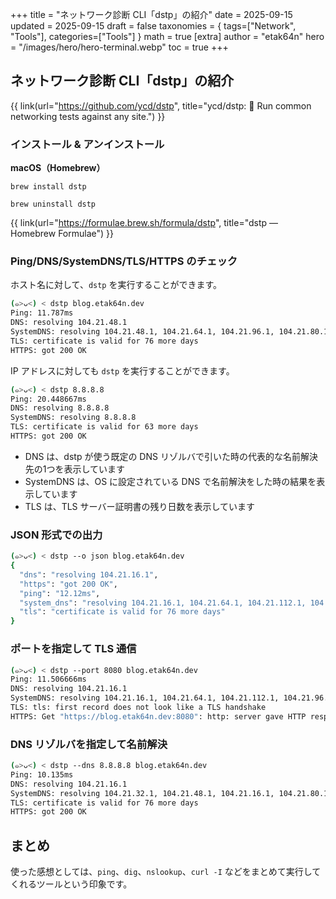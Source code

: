 +++
title = "ネットワーク診断 CLI「dstp」の紹介"
date = 2025-09-15
updated = 2025-09-15
draft = false
taxonomies = { tags=["Network", "Tools"], categories=["Tools"] }
math = true
[extra]
author = "etak64n"
hero = "/images/hero/hero-terminal.webp"
toc = true
+++

## ネットワーク診断 CLI「dstp」の紹介

{{ link(url="https://github.com/ycd/dstp", title="ycd/dstp: 🧪 Run common networking tests against any site.") }}

### インストール & アンインストール

**macOS（Homebrew）**

```
brew install dstp
```

```
brew uninstall dstp
```

{{ link(url="https://formulae.brew.sh/formula/dstp", title="dstp — Homebrew Formulae") }}

### Ping/DNS/SystemDNS/TLS/HTTPS のチェック

ホスト名に対して、`dstp` を実行することができます。

```sh
(๑>ᴗ<) < dstp blog.etak64n.dev
Ping: 11.787ms
DNS: resolving 104.21.48.1
SystemDNS: resolving 104.21.48.1, 104.21.64.1, 104.21.96.1, 104.21.80.1, 104.21.32.1, 104.21.16.1, 104.21.112.1, 2606:4700:3030::6815:1001, 2606:4700:3030::6815:3001, 2606:4700:3030::6815:7001, 2606:4700:3030::6815:6001, 2606:4700:3030::6815:5001, 2606:4700:3030::6815:4001, 2606:4700:3030::6815:2001
TLS: certificate is valid for 76 more days
HTTPS: got 200 OK
```

IP アドレスに対しても `dstp` を実行することができます。

```sh
(๑>ᴗ<) < dstp 8.8.8.8
Ping: 20.448667ms
DNS: resolving 8.8.8.8
SystemDNS: resolving 8.8.8.8
TLS: certificate is valid for 63 more days
HTTPS: got 200 OK
```

- DNS は、dstp が使う既定の DNS リゾルバで引いた時の代表的な名前解決先の1つを表示しています
- SystemDNS は、OS に設定されている DNS で名前解決をした時の結果を表示しています
- TLS は、TLS サーバー証明書の残り日数を表示しています

### JSON 形式での出力

```sh
(๑>ᴗ<) < dstp --o json blog.etak64n.dev
{
  "dns": "resolving 104.21.16.1",
  "https": "got 200 OK",
  "ping": "12.12ms",
  "system_dns": "resolving 104.21.16.1, 104.21.64.1, 104.21.112.1, 104.21.96.1, 104.21.48.1, 104.21.32.1, 104.21.80.1, 2606:4700:3030::6815:3001, 2606:4700:3030::6815:5001, 2606:4700:3030::6815:1001, 2606:4700:3030::6815:2001, 2606:4700:3030::6815:4001, 2606:4700:3030::6815:7001, 2606:4700:3030::6815:6001",
  "tls": "certificate is valid for 76 more days"
}
```

### ポートを指定して TLS 通信

```sh
(๑>ᴗ<) < dstp --port 8080 blog.etak64n.dev
Ping: 11.506666ms
DNS: resolving 104.21.16.1
SystemDNS: resolving 104.21.16.1, 104.21.64.1, 104.21.112.1, 104.21.96.1, 104.21.48.1, 104.21.32.1, 104.21.80.1, 2606:4700:3030::6815:3001, 2606:4700:3030::6815:5001, 2606:4700:3030::6815:1001, 2606:4700:3030::6815:2001, 2606:4700:3030::6815:4001, 2606:4700:3030::6815:7001, 2606:4700:3030::6815:6001
TLS: tls: first record does not look like a TLS handshake
HTTPS: Get "https://blog.etak64n.dev:8080": http: server gave HTTP response to HTTPS client
```

### DNS リゾルバを指定して名前解決

```sh
(๑>ᴗ<) < dstp --dns 8.8.8.8 blog.etak64n.dev
Ping: 10.135ms
DNS: resolving 104.21.16.1
SystemDNS: resolving 104.21.32.1, 104.21.48.1, 104.21.16.1, 104.21.80.1, 104.21.96.1, 104.21.112.1, 104.21.64.1, 2606:4700:3030::6815:6001, 2606:4700:3030::6815:5001, 2606:4700:3030::6815:4001, 2606:4700:3030::6815:2001, 2606:4700:3030::6815:7001, 2606:4700:3030::6815:3001, 2606:4700:3030::6815:1001
TLS: certificate is valid for 76 more days
HTTPS: got 200 OK
```

## まとめ
使った感想としては、`ping`、`dig`、`nslookup`、`curl -I` などをまとめて実行してくれるツールという印象です。
